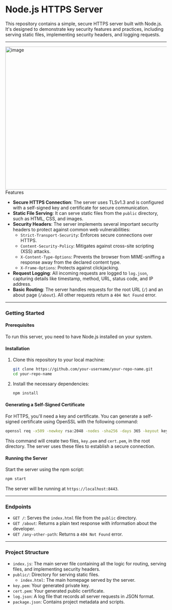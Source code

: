 # Node.js HTTPS Server

This repository contains a simple, secure HTTPS server built with Node.js. It's designed to demonstrate key security features and practices, including serving static files, implementing security headers, and logging requests.

-----
<img width="1530" height="446" alt="image" src="https://github.com/user-attachments/assets/cd7059b0-0f5a-4554-afca-48ac664c5d5c" />
Features

  * **Secure HTTPS Connection**: The server uses TLSv1.3 and is configured with a self-signed key and certificate for secure communication.
  * **Static File Serving**: It can serve static files from the `public` directory, such as HTML, CSS, and images.
  * **Security Headers**: The server implements several important security headers to protect against common web vulnerabilities:
      * `Strict-Transport-Security`: Enforces secure connections over HTTPS.
      * `Content-Security-Policy`: Mitigates against cross-site scripting (XSS) attacks.
      * `X-Content-Type-Options`: Prevents the browser from MIME-sniffing a response away from the declared content type.
      * `X-Frame-Options`: Protects against clickjacking.
  * **Request Logging**: All incoming requests are logged to `log.json`, capturing details like timestamp, method, URL, status code, and IP address.
  * **Basic Routing**: The server handles requests for the root URL (`/`) and an about page (`/about`). All other requests return a `404 Not Found` error.

-----

### Getting Started

#### Prerequisites

To run this server, you need to have Node.js installed on your system.

#### Installation

1.  Clone this repository to your local machine:

    ```bash
    git clone https://github.com/your-username/your-repo-name.git
    cd your-repo-name
    ```

2.  Install the necessary dependencies:

    ```bash
    npm install
    ```

#### Generating a Self-Signed Certificate

For HTTPS, you'll need a key and certificate. You can generate a self-signed certificate using OpenSSL with the following command:

```bash
openssl req -x509 -newkey rsa:2048 -nodes -sha256 -days 365 -keyout key.pem -out cert.pem
```

This command will create two files, `key.pem` and `cert.pem`, in the root directory. The server uses these files to establish a secure connection.

#### Running the Server

Start the server using the npm script:

```bash
npm start
```

The server will be running at `https://localhost:8443`.

-----

### Endpoints

  * `GET /`: Serves the `index.html` file from the `public` directory.
  * `GET /about`: Returns a plain text response with information about the developer.
  * `GET /any-other-path`: Returns a `404 Not Found` error.

-----

### Project Structure

  * `index.js`: The main server file containing all the logic for routing, serving files, and implementing security headers.
  * `public/`: Directory for serving static files.
      * `index.html`: The main homepage served by the server.
  * `key.pem`: Your generated private key.
  * `cert.pem`: Your generated public certificate.
  * `log.json`: A log file that records all server requests in JSON format.
  * `package.json`: Contains project metadata and scripts.
